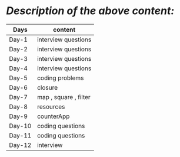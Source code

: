 # _Description of the above content:_

| Days   | content               |
| ------ | --------------------- |
| Day-1  | interview questions   |
| Day-2  | interview questions   |
| Day-3  | interview questions   |
| Day-4  | interview questions   |
| Day-5  | coding problems       |
| Day-6  | closure               |
| Day-7  | map , square , filter |
| Day-8  | resources             |
| Day-9  | counterApp            |
| Day-10 | coding questions      |
| Day-11 | coding questions      |
| Day-12 | interview             |
